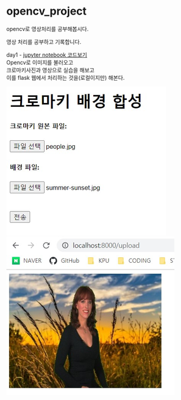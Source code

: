 # opencv_project
 opencv로 영상처리를 공부해봅시다.  

 영상 처리를 공부하고 기록합니다.  

 day1 - [jupyter notebook 코드보기](https://github.com/loftmain/opencv_project/blob/master/opencv_day1.ipynb)  
  Opencv로 이미지를 불러오고  
  크로마키사진과 영상으로 실습을 해보고  
  이를 flask 웹에서 처리하는 것을(로컬이지만) 해본다.


![web](readme-img/web1.jpg)![web1](readme-img/web2.jpg)
